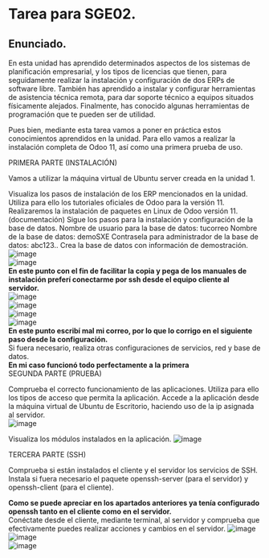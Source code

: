 # Tarea para SGE02.

## Enunciado.
En esta unidad has aprendido determinados aspectos de los sistemas de planificación empresarial, y los tipos de licencias que tienen, para seguidamente realizar la instalación y configuración de dos ERPs de software libre. También has aprendido a instalar y configurar herramientas de asistencia técnica remota, para dar soporte técnico a equipos situados físicamente alejados. Finalmente, has conocido algunas herramientas de programación que te pueden ser de utilidad.

Pues bien, mediante esta tarea vamos a poner en práctica estos conocimientos aprendidos en la unidad. Para ello vamos a realizar la instalación completa de Odoo 11, así como una primera prueba de uso.

PRIMERA PARTE (INSTALACIÓN)

Vamos a utilizar la máquina virtual de Ubuntu server creada en la unidad 1.

Visualiza los pasos de instalación de los ERP mencionados en la unidad. Utiliza para ello los tutoriales oficiales de Odoo para la versión 11. Realizaremos la instalación de paquetes en Linux de Odoo versión 11. (documentación)
Sigue los pasos para la instalación y configuración de la base de datos.
Nombre de usuario para la base de datos: tucorreo
Nombre de la base de datos: demoSXE
Contrasela para administrador de la base de datos: abc123..
Crea la base de datos con información de demostración.  
![image](https://user-images.githubusercontent.com/44543081/69916996-ed123c80-1461-11ea-9f9a-7dd2e007db77.png)  
![image](https://user-images.githubusercontent.com/44543081/69917021-2ea2e780-1462-11ea-91a2-b71b2aaa6223.png)  
**En este punto con el fin de facilitar la copia y pega de los manuales de instalación preferí conectarme por ssh desde el equipo cliente al servidor.**   
![image](https://user-images.githubusercontent.com/44543081/69917085-ab35c600-1462-11ea-951a-f2552ae13875.png)  
![image](https://user-images.githubusercontent.com/44543081/69917117-e7692680-1462-11ea-81d8-f09191aa3e94.png)  
![image](https://user-images.githubusercontent.com/44543081/69917135-12537a80-1463-11ea-9945-9a6e2bc83639.png)  
![image](https://user-images.githubusercontent.com/44543081/69917151-3020df80-1463-11ea-8724-f9a3822bec56.png)  
**En este punto escribí mal mi correo, por lo que lo corrigo en el siguiente paso desde la configuración.**  
Si fuera necesario, realiza otras configuraciones de servicios, red y base de datos.  
**En mi caso funcionó todo perfectamente a la primera**  
SEGUNDA PARTE (PRUEBA)

Comprueba el correcto funcionamiento de las aplicaciones. Utiliza para ello los tipos de acceso que permita la aplicación.
Accede a la aplicación desde la máquina virtual de Ubuntu de Escritorio, haciendo uso de la ip asignada al servidor.  
![image](https://user-images.githubusercontent.com/44543081/69917160-4b8bea80-1463-11ea-8253-54adde356a87.png)  

Visualiza los módulos instalados en la aplicación.
![image](https://user-images.githubusercontent.com/44543081/69917177-8857e180-1463-11ea-9a18-6b0e8d89634d.png)  
  
TERCERA PARTE (SSH)

Comprueba si están instalados el cliente y el servidor los servicios de SSH. Instala si fuera necesario el paquete openssh-server (para el servidor) y openssh-client (para el cliente).

**Como se puede apreciar en los apartados anteriores ya tenía configurado openssh tanto en el cliente como en el servidor.**  
Conéctate desde el cliente, mediante terminal, al servidor y comprueba que efectivamente puedes realizar acciones y cambios en el servidor.
![image](https://user-images.githubusercontent.com/44543081/69917283-94906e80-1464-11ea-9b74-332b033a2d7e.png)  
![image](https://user-images.githubusercontent.com/44543081/69917299-ad008900-1464-11ea-8b06-f1a27ec02278.png)  
![image](https://user-images.githubusercontent.com/44543081/69917312-c43f7680-1464-11ea-91d7-d6f1cab5d4af.png)  
